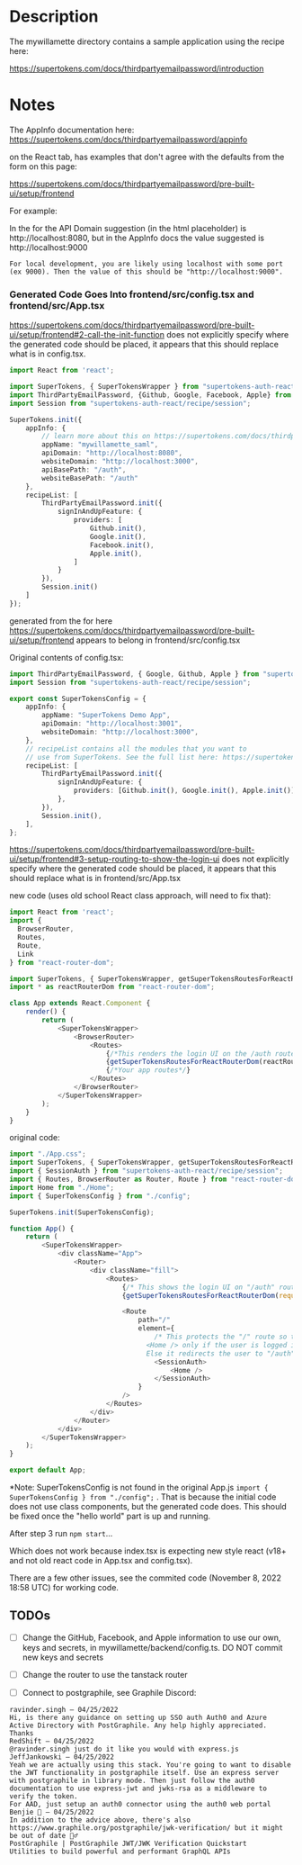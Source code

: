 # Description

The mywillamette directory contains a sample application using the recipe here:

https://supertokens.com/docs/thirdpartyemailpassword/introduction

# Notes

The AppInfo documentation here:  https://supertokens.com/docs/thirdpartyemailpassword/appinfo

on the React tab, has examples that don't agree with the defaults from the form on this page:

https://supertokens.com/docs/thirdpartyemailpassword/pre-built-ui/setup/frontend

For example:

In the for the API Domain suggestion (in the html placeholder) is http://localhost:8080, but in the AppInfo docs the value suggested is http://localhost:9000

```For local development, you are likely using localhost with some port (ex 9000). Then the value of this should be "http://localhost:9000".```

### Generated Code Goes Into frontend/src/config.tsx and frontend/src/App.tsx

https://supertokens.com/docs/thirdpartyemailpassword/pre-built-ui/setup/frontend#2-call-the-init-function does not explicitly specify where the generated code should be placed, it appears that this should replace what is in config.tsx.

```TypeScript
import React from 'react';

import SuperTokens, { SuperTokensWrapper } from "supertokens-auth-react";
import ThirdPartyEmailPassword, {Github, Google, Facebook, Apple} from "supertokens-auth-react/recipe/thirdpartyemailpassword";
import Session from "supertokens-auth-react/recipe/session";

SuperTokens.init({
    appInfo: {
        // learn more about this on https://supertokens.com/docs/thirdpartyemailpassword/appinfo
        appName: "mywillamette_saml",
        apiDomain: "http://localhost:8080",
        websiteDomain: "http://localhost:3000",
        apiBasePath: "/auth",
        websiteBasePath: "/auth"
    },
    recipeList: [
        ThirdPartyEmailPassword.init({
            signInAndUpFeature: {
                providers: [
                    Github.init(),
                    Google.init(),
                    Facebook.init(),
                    Apple.init(),
                ]
            }
        }),
        Session.init()
    ]
});
```

generated from the for here https://supertokens.com/docs/thirdpartyemailpassword/pre-built-ui/setup/frontend appears to belong in frontend/src/config.tsx

Original contents of config.tsx:

```TypeScript
import ThirdPartyEmailPassword, { Google, Github, Apple } from "supertokens-auth-react/recipe/thirdpartyemailpassword";
import Session from "supertokens-auth-react/recipe/session";

export const SuperTokensConfig = {
    appInfo: {
        appName: "SuperTokens Demo App",
        apiDomain: "http://localhost:3001",
        websiteDomain: "http://localhost:3000",
    },
    // recipeList contains all the modules that you want to
    // use from SuperTokens. See the full list here: https://supertokens.com/docs/guides
    recipeList: [
        ThirdPartyEmailPassword.init({
            signInAndUpFeature: {
                providers: [Github.init(), Google.init(), Apple.init()],
            },
        }),
        Session.init(),
    ],
};
```


https://supertokens.com/docs/thirdpartyemailpassword/pre-built-ui/setup/frontend#3-setup-routing-to-show-the-login-ui does not explicitly specify where the generated code should be placed, it appears that this should replace what is in frontend/src/App.tsx

new code (uses old school React class approach, will need to fix that):

```TypeScript
import React from 'react';
import {
  BrowserRouter,
  Routes,
  Route,
  Link
} from "react-router-dom";

import SuperTokens, { SuperTokensWrapper, getSuperTokensRoutesForReactRouterDom } from "supertokens-auth-react";
import * as reactRouterDom from "react-router-dom";

class App extends React.Component {
    render() {
        return (
            <SuperTokensWrapper>
                <BrowserRouter>
                    <Routes>
                        {/*This renders the login UI on the /auth route*/}
                        {getSuperTokensRoutesForReactRouterDom(reactRouterDom)}
                        {/*Your app routes*/}
                    </Routes>
                </BrowserRouter>
            </SuperTokensWrapper>
        );
    }
}
```

original code:

```TypeScript
import "./App.css";
import SuperTokens, { SuperTokensWrapper, getSuperTokensRoutesForReactRouterDom } from "supertokens-auth-react";
import { SessionAuth } from "supertokens-auth-react/recipe/session";
import { Routes, BrowserRouter as Router, Route } from "react-router-dom";
import Home from "./Home";
import { SuperTokensConfig } from "./config";

SuperTokens.init(SuperTokensConfig);

function App() {
    return (
        <SuperTokensWrapper>
            <div className="App">
                <Router>
                    <div className="fill">
                        <Routes>
                            {/* This shows the login UI on "/auth" route */}
                            {getSuperTokensRoutesForReactRouterDom(require("react-router-dom"))}

                            <Route
                                path="/"
                                element={
                                    /* This protects the "/" route so that it shows
                                  <Home /> only if the user is logged in.
                                  Else it redirects the user to "/auth" */
                                    <SessionAuth>
                                        <Home />
                                    </SessionAuth>
                                }
                            />
                        </Routes>
                    </div>
                </Router>
            </div>
        </SuperTokensWrapper>
    );
}

export default App;
```

*Note: SuperTokensConfig is not found in the original App.js `import { SuperTokensConfig } from "./config";` . That is because the initial code does not use class components, but the generated code does.  This should be fixed once the "hello world" part is up and running.

After step 3 run `npm start`...

Which does not work because index.tsx is expecting new style react (v18+ and not old react code in App.tsx and config.tsx).

There are a few other issues, see the commited code (November 8, 2022 18:58 UTC) for working code.


## TODOs

- [ ] Change the GitHub, Facebook, and Apple information to use our own, keys and secrets, in mywillamette/backend/config.ts.  DO NOT commit new keys and secrets

- [ ] Change the router to use the tanstack router

- [ ] Connect to postgraphile, see Graphile Discord:

```
ravinder.singh — 04/25/2022
Hi, is there any guidance on setting up SSO auth Auth0 and Azure Active Directory with PostGraphile. Any help highly appreciated. Thanks
RedShift — 04/25/2022
@ravinder.singh just do it like you would with express.js
JeffJankowski — 04/25/2022
Yeah we are actually using this stack. You're going to want to disable the JWT functionality in postgraphile itself. Use an express server with postgraphile in library mode. Then just follow the auth0 documentation to use express-jwt and jwks-rsa as a middleware to verify the token.
For AAD, just setup an auth0 connector using the auth0 web portal
Benjie 🔮 — 04/25/2022
In addition to the advice above, there's also https://www.graphile.org/postgraphile/jwk-verification/ but it might be out of date 🤷‍♂️
PostGraphile | PostGraphile JWT/JWK Verification Quickstart
Utilities to build powerful and performant GraphQL APIs
```

